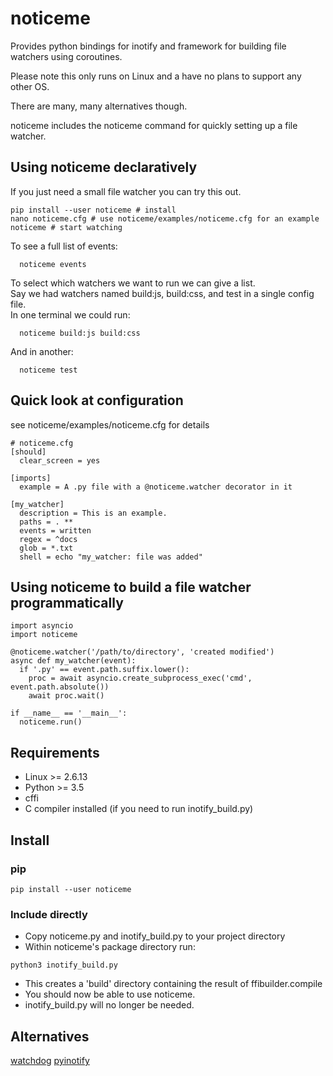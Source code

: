 # noticeme

Provides python bindings for inotify and framework for building file watchers using coroutines.

Please note this only runs on Linux and a have no plans to support any other OS.

There are many, many alternatives though.

noticeme includes the noticeme command for quickly setting up a file watcher.

## Using noticeme declaratively

If you just need a small file watcher you can try this out.

```
pip install --user noticeme # install
nano noticeme.cfg # use noticeme/examples/noticeme.cfg for an example
noticeme # start watching
```

To see a full list of events:

```
  noticeme events
```

To select which watchers we want to run we can give a list.\
Say we had watchers named build:js, build:css, and test in a single config file.\
In one terminal we could run:

```
  noticeme build:js build:css
```

And in another:

```
  noticeme test
```


## Quick look at configuration

see noticeme/examples/noticeme.cfg for details

```
# noticeme.cfg
[should]
  clear_screen = yes

[imports]
  example = A .py file with a @noticeme.watcher decorator in it

[my_watcher]
  description = This is an example.
  paths = . **
  events = written
  regex = ^docs
  glob = *.txt
  shell = echo "my_watcher: file was added"
```

## Using noticeme to build a file watcher programmatically

```
import asyncio
import noticeme

@noticeme.watcher('/path/to/directory', 'created modified')
async def my_watcher(event):
  if '.py' == event.path.suffix.lower():
    proc = await asyncio.create_subprocess_exec('cmd', event.path.absolute())
    await proc.wait()

if __name__ == '__main__':
  noticeme.run()
```

## Requirements

- Linux >= 2.6.13
- Python >= 3.5
- cffi
- C compiler installed (if you need to run inotify_build.py)

## Install

### pip

```
pip install --user noticeme
```

### Include directly

- Copy noticeme.py and inotify_build.py to your project directory
- Within noticeme's package directory run:

```
python3 inotify_build.py
```

- This creates a 'build' directory containing the result of ffibuilder.compile
- You should now be able to use noticeme.
- inotify_build.py will no longer be needed.

## Alternatives

[watchdog](https://github.com/gorakhargosh/watchdog)
[pyinotify](https://github.com/seb-m/pyinotify)
